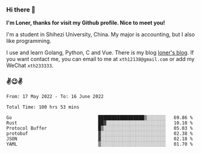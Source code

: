 ### Hi there 👋️

**I'm Loner, thanks for visit my Github profile. Nice to meet you!**

I'm a student in Shihezi University, China. My major is accounting, but I also like programming.

I use and learn Golang, Python, C and Vue. There is my blog [loner's blog](https://www.loner1024.top).  If you want contact me, you can email to me at `xth12138@gmail.com` or add my WeChat `xth233333`.

### ✌️😉✌️

<!--START_SECTION:waka-->

```text
From: 17 May 2022 - To: 16 June 2022

Total Time: 100 hrs 53 mins

Go                                █████████████████▒░░░░░░░   69.86 %
Rust                              ██▓░░░░░░░░░░░░░░░░░░░░░░   10.10 %
Protocol Buffer                   █▒░░░░░░░░░░░░░░░░░░░░░░░   05.03 %
protobuf                          ▓░░░░░░░░░░░░░░░░░░░░░░░░   02.38 %
JSON                              ▓░░░░░░░░░░░░░░░░░░░░░░░░   02.18 %
YAML                              ▒░░░░░░░░░░░░░░░░░░░░░░░░   01.70 %
```

<!--END_SECTION:waka-->



